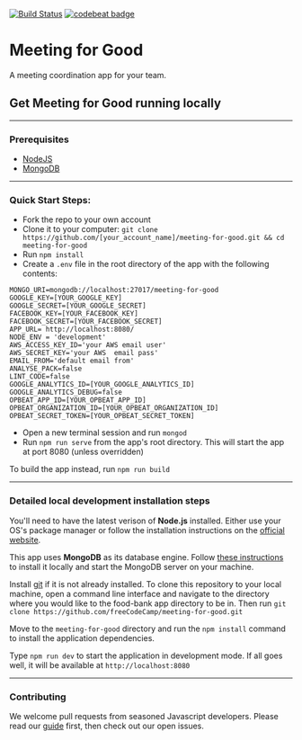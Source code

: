 [![Build Status](https://travis-ci.org/freeCodeCamp/meeting-for-good.svg?branch=master)](https://travis-ci.org/freeCodeCamp/meeting-for-good)
[![codebeat badge](https://codebeat.co/assets/svg/badges/A-398b39-669406e9e1b136187b91af587d4092b0160370f271f66a651f444b990c2730e9.svg)](https://codebeat.co/projects/github-com-jrogatis-meeting-for-good-development-70f431f9-1e70-4bab-8318-0d348bab0998)
# Meeting for Good
A meeting coordination app for your team.

## Get Meeting for Good running locally

------------
### Prerequisites
- [NodeJS](https://nodejs.org)
- [MongoDB](https://www.mongodb.org)

------------
### Quick Start Steps:
- Fork the repo to your own account
- Clone it to your computer:
`git clone https://github.com/[your_account_name]/meeting-for-good.git && cd meeting-for-good`
- Run `npm install`
- Create a `.env` file in the root directory of the app with the following contents:
```
MONGO_URI=mongodb://localhost:27017/meeting-for-good
GOOGLE_KEY=[YOUR_GOOGLE_KEY]
GOOGLE_SECRET=[YOUR_GOOGLE_SECRET]
FACEBOOK_KEY=[YOUR_FACEBOOK_KEY]
FACEBOOK_SECRET=[YOUR_FACEBOOK_SECRET]
APP_URL= http://localhost:8080/
NODE_ENV = 'development'
AWS_ACCESS_KEY_ID='your AWS email user'
AWS_SECRET_KEY='your AWS  email pass'
EMAIL_FROM='default email from'
ANALYSE_PACK=false
LINT_CODE=false
GOOGLE_ANALYTICS_ID=[YOUR_GOOGLE_ANALYTICS_ID]
GOOGLE_ANALYTICS_DEBUG=false
OPBEAT_APP_ID=[YOUR_OPBEAT_APP_ID]
OPBEAT_ORGANIZATION_ID=[YOUR_OPBEAT_ORGANIZATION_ID]
OPBEAT_SECRET_TOKEN=[YOUR_OPBEAT_SECRET_TOKEN]

```
- Open a new terminal session and run `mongod`
- Run `npm run serve` from the app's root directory. This will start the app at port 8080 (unless overridden)

To build the app instead, run `npm run build`

------------
### Detailed local development installation steps

You'll need to have the latest verison of **Node.js** installed. Either use your OS's package manager or follow the installation instructions on the [official website](http://nodejs.org).

This app uses **MongoDB** as its database engine. Follow [these instructions](https://docs.mongodb.com/manual/installation/#mongodb-community-edition) to install it locally and start the MongoDB server on your machine.

Install [git](https://git-scm.com/book/en/v2/Getting-Started-Installing-Git) if it is not already installed. To clone this repository to your local machine, open a command line interface and navigate to the directory where you would like to the food-bank app directory to be in. Then run
`git clone https://github.com/freeCodeCamp/meeting-for-good.git`

Move to the `meeting-for-good` directory and run the `npm install` command to install the application dependencies.

Type `npm run dev` to start the application in development mode. If all goes well, it will be available at `http://localhost:8080`

------------
### Contributing

We welcome pull requests from seasoned Javascript developers. Please read our [guide](CONTRIBUTING.md)  first, then check out our open issues.
